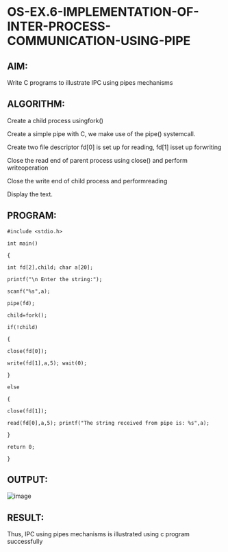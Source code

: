 # OS-EX.6-IMPLEMENTATION-OF-INTER-PROCESS-COMMUNICATION-USING-PIPE

## AIM:
Write C programs to illustrate IPC using pipes mechanisms

## ALGORITHM:

Create a child process usingfork()

Create a simple pipe with C, we make use of the pipe() systemcall.

Create two file descriptor fd[0] is set up for reading, fd[1] isset up forwriting

Close the read end of parent process using close() and perform writeoperation

Close the write end of child process and performreading

Display the text.
## PROGRAM:
```
#include <stdio.h>

int main()

{

int fd[2],child; char a[20];

printf("\n Enter the string:");

scanf("%s",a);

pipe(fd);

child=fork();

if(!child)

{

close(fd[0]);

write(fd[1],a,5); wait(0);

}

else

{

close(fd[1]);

read(fd[0],a,5); printf("The string received from pipe is: %s",a);

}

return 0;

}
```


## OUTPUT:

![image](https://github.com/KumaravelIT/OS-EX.6-IMPLEMENTATION-OF-INTER-PROCESS-COMMUNICATION-USING-PIPE/assets/117756569/19db49c6-d1a8-4469-9953-5b3ade7eeaf6)



## RESULT:
Thus, IPC using pipes mechanisms is illustrated using c program successfully
